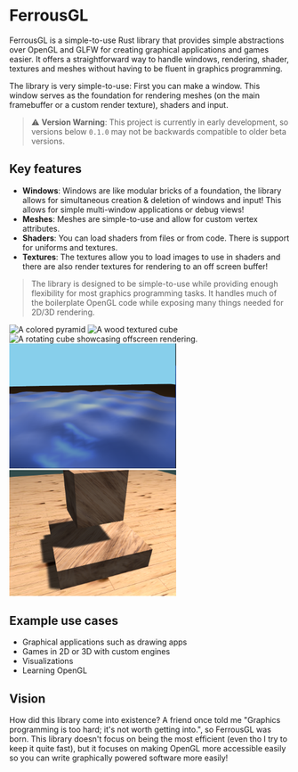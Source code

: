 # FerrousGL
FerrousGL is a simple-to-use Rust library that provides simple abstractions over OpenGL and GLFW for creating graphical applications and games easier. It offers a straightforward way to handle windows, rendering, shader, textures and meshes without having to be fluent in graphics programming.

The library is very simple-to-use: First you can make a window. This window serves as the foundation for rendering meshes (on the main framebuffer or a custom render texture), shaders and input.

> ⚠️ **Version Warning**: This project is currently in early development, so versions below `0.1.0` may not be backwards compatible to older beta versions.

## Key features
- **Windows**: Windows are like modular bricks of a foundation, the library allows for simultaneous creation & deletion of windows and input! This allows for simple multi-window applications or debug views!
- **Meshes**: Meshes are simple-to-use and allow for custom vertex attributes.
- **Shaders**: You can load shaders from files or from code. There is support for uniforms and textures.
- **Textures**: The textures allow you to load images to use in shaders and there are also render textures for rendering to an off screen buffer!

> The library is designed to be simple-to-use while providing enough flexibility for most graphics programming tasks. It handles much of the boilerplate OpenGL code while exposing many things needed for 2D/3D rendering.

<img src="./screenshots/colored_pyramid.png" alt="A colored pyramid" title="A colored pyramid" width="300">
<img src="./screenshots/textured_cube.png" alt="A wood textured cube" title="A wood textured cube" width="300">
<img src="./screenshots/offscreen_rendering.png" alt="A rotating cube showcasing offscreen rendering." title="A rotating cube showcasing offscreen rendering." width="300">
<img src="./screenshots/simple_water.png" alt="Animated simple water" title="Animated simple water" width="300">
<img src="./screenshots/shadow_mapping.png" alt="Wooden rotating cube ontop of podest" title="Wooden rotating cube ontop of podest" width="300">

## Example use cases
- Graphical applications such as drawing apps
- Games in 2D or 3D with custom engines
- Visualizations
- Learning OpenGL

## Vision
How did this library come into existence? A friend once told me "Graphics programming is too hard; it's not worth getting into.", so FerrousGL was born. This library doesn't focus on being the most efficient (even tho I try to keep it quite fast), but it focuses on making OpenGL more accessible easily so you can write graphically powered software more easily!
